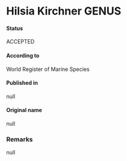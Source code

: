# Hilsia Kirchner GENUS

#### Status
ACCEPTED

#### According to
World Register of Marine Species

#### Published in
null

#### Original name
null

### Remarks
null